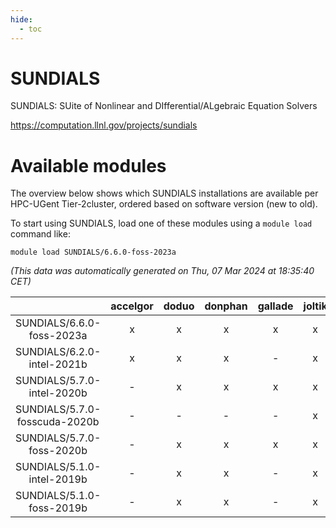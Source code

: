 ```yaml
---
hide:
  - toc
---
```


SUNDIALS
========


SUNDIALS: SUite of Nonlinear and DIfferential/ALgebraic Equation Solvers

https://computation.llnl.gov/projects/sundials
# Available modules


The overview below shows which SUNDIALS installations are available per HPC-UGent Tier-2cluster, ordered based on software version (new to old).

To start using SUNDIALS, load one of these modules using a `module load` command like:

```shell
module load SUNDIALS/6.6.0-foss-2023a
```

*(This data was automatically generated on Thu, 07 Mar 2024 at 18:35:40 CET)*  

| |accelgor|doduo|donphan|gallade|joltik|skitty|
| :---: | :---: | :---: | :---: | :---: | :---: | :---: |
|SUNDIALS/6.6.0-foss-2023a|x|x|x|x|x|x|
|SUNDIALS/6.2.0-intel-2021b|x|x|x|-|x|x|
|SUNDIALS/5.7.0-intel-2020b|-|x|x|x|x|x|
|SUNDIALS/5.7.0-fosscuda-2020b|-|-|-|-|x|-|
|SUNDIALS/5.7.0-foss-2020b|-|x|x|x|x|x|
|SUNDIALS/5.1.0-intel-2019b|-|x|x|-|x|x|
|SUNDIALS/5.1.0-foss-2019b|-|x|x|-|x|x|

